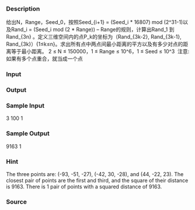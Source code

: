 
### Description
给出N，Range，Seed_0，按照Seed_{i+1} = (Seed_i * 16807) mod (2^31-1)以及Rand_i = (Seed_i mod (2 * Range)) – Range的规则，计算出Rand_1 到Rand_{3n} 。定义三维空间内的点P_k的坐标为（Rand_{3k-2}, Rand_{3k-1}, Rand_{3k}）{1≤k≤n}。求出所有点中两点间最小距离的平方以及有多少对点的距离等于最小距离。 2 ≤ N ≤ 150000，1 ≤ Range ≤ 10^6，1 ≤ Seed ≤ 10^3 
注意:如果有多个点重合，就当成一个点
### Input

### Output

### Sample Input
3
100
1


### Sample Output
9163
1

### Hint
The three points are: (-93, -51, -27), (-42, 30, -28), and (44, -22, 23). The closest pair of points are the first and third, and the square of their distance is 9163. There is 1 pair of points with a squared distance of 9163.
### Source
